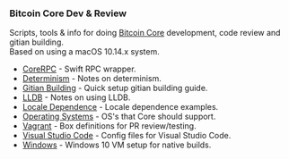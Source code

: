 ### Bitcoin Core Dev & Review
Scripts, tools & info for doing [Bitcoin Core](https://github.com/bitcoin/bitcoin) development, code review and gitian building.  
Based on using a macOS 10.14.x system.

- [CoreRPC](https://github.com/fanquake/CoreRPC) - Swift RPC wrapper.
- [Determinism](determinism.md) - Notes on determinism.
- [Gitian Building](/gitian-building/) - Quick setup gitian building guide.
- [LLDB](lldb.md) - Notes on using LLDB.
- [Locale Dependence](/locale-dependence/) - Locale dependence examples.
- [Operating Systems](operating-systems.md) - OS's that Core should support.
- [Vagrant](/vagrant) - Box definitions for PR review/testing.
- [Visual Studio Code](/visual-studio/) - Config files for Visual Studio Code.
- [Windows](windows.md) - Windows 10 VM setup for native builds.
